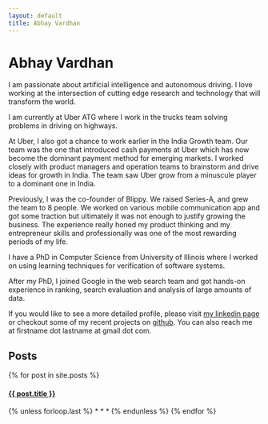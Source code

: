 ```yaml
---
layout: default
title: Abhay Vardhan
---
```


# Abhay Vardhan

I am passionate about artificial intelligence and autonomous driving.  I love working at the intersection of cutting edge research and technology that will transform the world.

I am currently at Uber ATG where I work in the trucks team solving problems in driving on highways.

At Uber, I also got a chance to work earlier in the India Growth team. Our team was the one that introduced cash payments at Uber which has now become the dominant payment method for emerging markets. I worked closely with product managers and operation teams to brainstorm and drive ideas for growth in India. The team saw Uber grow from a minuscule player to a dominant one in India.

Previously, I was the co-founder of Blippy. We raised Series-A, and grew the team to 8 people. We worked on various mobile communication app and got some traction but ultimately it was not enough to justify growing the business. The experience really honed my product thinking and my entrepreneur skills and professionally was one of the most rewarding periods of my life. 

I have a PhD in Computer Science from University of Illinois where I worked on using learning techniques for verification of software systems.

After my PhD, I joined Google in the web search team and got hands-on experience in ranking, search evaluation and analysis of large amounts of data.

If you would like to see a more detailed profile, please visit [my linkedin page](http://www.linkedin.com/in/abhayv) or checkout some of my recent projects on [github](https://github.com/abhayv?tab=repositories). You can also reach me at firstname dot lastname at gmail dot com.

## Posts
{% for post in site.posts %}
<h4><a href="{{ post.url }}">{{ post.title }}</a></h4>
{% unless forloop.last %}
* * *
{% endunless %}
{% endfor %}

